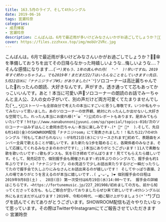```yaml
---
title: 163.5月のライブ、そして4thシングル
date: 2019-06-16
tags: 宮瀬玲奈
categories: 
- 成员博客
- 宮瀬玲奈
description: こんばんは。6月で最近雨が多いけどみなさんいかがお過ごしでしょうか？🌈🌈傘を準備しておうちを出てその日降らなかった時嬉しいような...悔しいような....？そんな感情になります....(*´ｰ`*)笑もう、1年の真ん...
cover: https://files.zzzhxxx.top/img/mobUr2VRc.jpg 
---
```


こんばんは。6月で最近雨が多いけどみなさんいかがお過ごしでしょうか？🌈🌈傘を準備しておうちを出てその日降らなかった時嬉しいような...悔しいような....？そんな感情になります....(*´ｰ`*)笑もう、1年の真ん中の月(  °-°  )!早いですね。2019年すぐ終わっちゃうよ。。でも2019年！まだまだ22/7はいろんなことをしていきます✩先日、5月22日㈬に『ナナニジライブ#5』がありました(*´°`*)ソロコーナーは高辻麗ちゃんでした🔮れったんの朗読、大好きなんです。声がすき。透き通ってて芯もあってかっこいいんです。あと！本当に可愛い声💓ソロコーナーの朗読のお話でみーちゃんと主人公、2人の女の子がいて、別の声だけど両方可愛くてたまりませんでした(´•̥ _ •̥`)💓ストーリーも全部自分で考えたの本当にすごいと思うし尊敬です。いつか私もやってみたいって思いました。あのソロコーナーの世界観、絶対にれったんしか出せないし大好きな空間でした。れったん本当にお疲れ様(*´ω｀*)公式のレポートもあります。是非みてもらいたいです！http://www.nanabunnonijyuuni.com/sp/special/topics-010/次のソロコーナーはみずはんこと倉岡水巴ちゃん✨本当に楽しみです⋆⸜(* ॑꒳ ॑*  )⸝そして、先日6月14日(金)のSHOWROOM配信「ナナニジroom」にて発表されました！！私たち22/7の4thシングル『何もしてあげられない』✨が8月21日(水)にリリースされます🎉初めて、表題曲をメンバー全員で歌えることが嬉しいです。また新たな1歩を踏めること、各関係者のみなさま、そして応援してくれるみなさまのおかげです(;_;)本当にありがとうございます！11人で素敵な歌を歌いたいです✨♪歌もダンスも、気を引き締めてがんばります！見ててもらえたら嬉しいです。そして、発売記念で、個別握手会も開催されます✨約1年ぶりのシングルで、握手会も約1年ぶりです(>_<)「ナナニジライブ」のお見送りで少しお話出来たりするけど一瞬だったりしてたので握手会で久しぶりにみなさんとお話出来るのが嬉しいです！ そしてやっぱり直接、2人の場でありがとうを言えるのが本当に嬉しいです..( ⁎ᵕᴗᵕ⁎ )❤︎
個別握手会の日程は
2019年9月8日(土) 、 28日(日)
第一次受付は6月19日(水)14:00〜です。
握手会の詳細はこちらです。→https://fortunemusic.jp/227_201908/初めましての方も、前から知ってくださってる方も、もしご都合が空いておりましたらぜひ来て欲しいです✩4thシングル以外にもまだまだがんばります！2019年、令和の時代、一緒に駆け上がりましょう(*´°`*)ブログを読んでくれてありがとうございます。SHOWROOM配信も近々やりたいなって思っています。その際はTwitterやInstagramにてご報告させていただきます✩ 宮瀬玲奈


